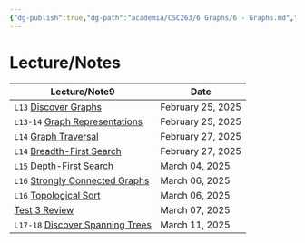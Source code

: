 ```yaml
---
{"dg-publish":true,"dg-path":"academia/CSC263/6 Graphs/6 - Graphs.md","permalink":"/academia/csc-263/6-graphs/6-graphs/","tags":["module","university","cs"],"created":"2025-02-26T02:37:01.404-05:00","updated":"2025-02-26T02:37:12.050-05:00"}
---
```



# Lecture/Notes

<div><table class="dataview table-view-table"><thead class="table-view-thead"><tr class="table-view-tr-header"><th class="table-view-th"><span>Lecture/Note</span><span class="dataview small-text">9</span></th><th class="table-view-th"><span>Date</span></th></tr></thead><tbody class="table-view-tbody"><tr><td><span> <code>L13</code> <a data-tooltip-position="top" aria-label="100 Academia/CSC263/6 Graphs/Discover Graphs.md" data-href="100 Academia/CSC263/6 Graphs/Discover Graphs.md" href="100 Academia/CSC263/6 Graphs/Discover Graphs.md" class="internal-link" target="_blank" rel="noopener nofollow">Discover Graphs</a></span></td><td>February 25, 2025</td></tr><tr><td><span> <code>L13-14</code> <a data-tooltip-position="top" aria-label="100 Academia/CSC263/6 Graphs/Graph Representations.md" data-href="100 Academia/CSC263/6 Graphs/Graph Representations.md" href="100 Academia/CSC263/6 Graphs/Graph Representations.md" class="internal-link" target="_blank" rel="noopener nofollow">Graph Representations</a></span></td><td>February 25, 2025</td></tr><tr><td><span> <code>L14</code> <a data-tooltip-position="top" aria-label="100 Academia/CSC263/6 Graphs/Graph Traversal.md" data-href="100 Academia/CSC263/6 Graphs/Graph Traversal.md" href="100 Academia/CSC263/6 Graphs/Graph Traversal.md" class="internal-link" target="_blank" rel="noopener nofollow">Graph Traversal</a></span></td><td>February 27, 2025</td></tr><tr><td><span> <code>L14</code> <a data-tooltip-position="top" aria-label="100 Academia/CSC263/6 Graphs/Breadth-First Search.md" data-href="100 Academia/CSC263/6 Graphs/Breadth-First Search.md" href="100 Academia/CSC263/6 Graphs/Breadth-First Search.md" class="internal-link" target="_blank" rel="noopener nofollow">Breadth-First Search</a></span></td><td>February 27, 2025</td></tr><tr><td><span> <code>L15</code> <a data-tooltip-position="top" aria-label="100 Academia/CSC263/6 Graphs/Depth-First Search.md" data-href="100 Academia/CSC263/6 Graphs/Depth-First Search.md" href="100 Academia/CSC263/6 Graphs/Depth-First Search.md" class="internal-link" target="_blank" rel="noopener nofollow">Depth-First Search</a></span></td><td>March 04, 2025</td></tr><tr><td><span> <code>L16</code> <a data-tooltip-position="top" aria-label="100 Academia/CSC263/6 Graphs/Strongly Connected Graphs.md" data-href="100 Academia/CSC263/6 Graphs/Strongly Connected Graphs.md" href="100 Academia/CSC263/6 Graphs/Strongly Connected Graphs.md" class="internal-link" target="_blank" rel="noopener nofollow">Strongly Connected Graphs</a></span></td><td>March 06, 2025</td></tr><tr><td><span> <code>L16</code> <a data-tooltip-position="top" aria-label="100 Academia/CSC263/6 Graphs/Topological Sort.md" data-href="100 Academia/CSC263/6 Graphs/Topological Sort.md" href="100 Academia/CSC263/6 Graphs/Topological Sort.md" class="internal-link" target="_blank" rel="noopener nofollow">Topological Sort</a></span></td><td>March 06, 2025</td></tr><tr><td><span><a data-tooltip-position="top" aria-label="100 Academia/CSC263/Test 3 Review.md" data-href="100 Academia/CSC263/Test 3 Review.md" href="100 Academia/CSC263/Test 3 Review.md" class="internal-link" target="_blank" rel="noopener nofollow">Test 3 Review</a></span></td><td>March 07, 2025</td></tr><tr><td><span> <code>L17-18</code> <a data-tooltip-position="top" aria-label="100 Academia/CSC263/6 Graphs/Discover Spanning Trees.md" data-href="100 Academia/CSC263/6 Graphs/Discover Spanning Trees.md" href="100 Academia/CSC263/6 Graphs/Discover Spanning Trees.md" class="internal-link" target="_blank" rel="noopener nofollow">Discover Spanning Trees</a></span></td><td>March 11, 2025</td></tr></tbody></table></div>
